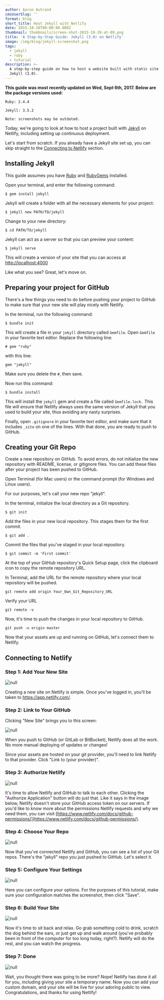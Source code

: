 ```yaml
---
author: Aaron Autrand
cmsUserSlug: ''
format: blog
short_title: Host Jekyll with Netlify
date: 2015-10-28T00:00:00.000Z
thumbnail: thumbnails/screen-shot-2015-10-28-at-09.png
title: 'A Step-by-Step Guide: Jekyll (3.0) on Netlify'
image: /img/blog/jekyll-screenshot.png
tags:
  - jekyll
  - ruby
  - tutorial
description: >-
  A step-by-step guide on how to host a website built with static site generator
  Jekyll (3.0).
---
```

**This guide was most recently updated on Wed, Sept 6th, 2017. Below are the package versions used:**

    Ruby: 2.4.4
    
    Jekyll: 3.5.2
    
    Note: screenshots may be outdated.

Today, we're going to look at how to host a project built with [Jekyll](https://jekyllrb.com/) on Netlify, including setting up continuous deployment.

Let's start from scratch. If you already have a Jekyll site set up, you can skip straight to the [Connecting to Netlify](#netlifystart) section.

<!-- excerpt -->

## Installing Jekyll

This guide assumes you have [Ruby](https://www.ruby-lang.org) and [RubyGems](https://rubygems.org/) installed.

Open your terminal, and enter the following command:

    $ gem install jekyll

Jekyll will create a folder with all the necessary elements for your project:

    $ jekyll new PATH/TO/jekyll

Change to your new directory:

    $ cd PATH/TO/jekyll

Jekyll can act as a server so that you can preview your content:

    $ jekyll serve

This will create a version of your site that you can access at [http://localhost:4000](http://localhost:4000)

Like what you see? Great, let's move on.

## **Preparing your project for GitHub**

There's a few things you need to do before pushing your project to GitHub to make sure that your new site will play nicely with Netlify.

In the terminal, run the following command:

    $ bundle init

This will create a file in your `jekyll` directory called `Gemfile`. Open `Gemfile` in your favorite text editor. Replace the following line:

    # gem "ruby"

with this line:

    gem "jekyll"

Make sure you delete the `#`, then save.

Now run this command:

    $ bundle install

This will install the `jekyll` gem and create a file called `Gemfile.lock.` This file will ensure that Netlify always uses the same version of Jekyll that you used to build your site, thus avoiding any nasty surprises.

Finally, open `.gitignore` in your favorite text editor, and make sure that it includes `_site` on one of the lines. With that done, you are ready to push to GitHub.

## **Creating your Git Repo**

Create a new repository on GitHub. To avoid errors, do not initialize the new repository with README, license, or gitignore files. You can add these files after your project has been pushed to GitHub.

Open Terminal (for Mac users) or the command prompt (for Windows and Linux users).

For our purposes, let's call your new repo "jekyll".

In the terminal, initialize the local directory as a Git repository.

    $ git init

Add the files in your new local repository. This stages them for the first commit.

    $ git add .

Commit the files that you've staged in your local repository.

    $ git commit -m 'First commit'

At the top of your GitHub repository's Quick Setup page, click the clipboard icon to copy the remote repository URL.

In Terminal, add the URL for the remote repository where your local repository will be pushed.

    git remote add origin Your_Own_Git_Repository_URL

Verify your URL

    git remote -v

Now, it's time to push the changes in your local repository to GitHub.

    git push -u origin master

Now that your assets are up and running on GitHub, let's connect them to Netlify.

<a id="netlifystart"></a>

## **Connecting to Netlify**

### Step 1: Add Your New Site

![null](/img/blog/new_site_from_git.png)

Creating a new site on Netlify is simple. Once you've logged in, you'll be taken to https://app.netlify.com/.

### Step 2: Link to Your GitHub

Clicking "New Site" brings you to this screen:

![null](/img/blog/Netlify_App_create_new_site_git.png)

When you push to GitHub (or GitLab or BitBucket), Netlify does all the work. No more manual deploying of updates or changes!

Since your assets are hosted on your git provider, you'll need to link Netlify to that provider. Click "Link to (your provider)".

### Step 3: Authorize Netlify

![null](/img/blog/Authorize_application_and_Netlify_App.png)

It's time to allow Netlify and GitHub to talk to each other. Clicking the "Authorize Application" button will do just that. Like it says in the image below, Netlify doesn't store your GitHub access token on our servers. If you'd like to know more about the permissions Netlify requests and why we need them, you can visit [https://www.netlify.com/docs/github-permissions/](https://www.netlify.com/docs/github-permissions/).

### Step 4: Choose Your Repo

![null](/img/blog/choose_repo2.png)

Now that you've connected Netlify and GitHub, you can see a list of your Git repos. There's the "jekyll" repo you just pushed to GitHub. Let's select it.

### Step 5: Configure Your Settings

![null](/img/blog/deploy_settings_2.png)

Here you can configure your options. For the purposes of this tutorial, make sure your configuration matches the screenshot, then click "Save".

### Step 6: Build Your Site

![null](/img/blog/deploy_in_progress_2.png)

Now it's time to sit back and relax. Go grab something cold to drink, scratch the dog behind the ears, or just get up and walk around (you've probably been in front of the computer for too long today, right?). Netlify will do the rest, and you can watch the progress.

### Step 7: Done

![null](/img/blog/done_jekyll_deployed.png)

Wait, you thought there was going to be more? Nope! Netlify has done it all for you, including giving your site a temporary name. Now you can add your custom domain, and your site will be live for your adoring public to view. Congratulations, and thanks for using Netlify!

